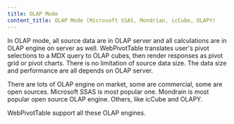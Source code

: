 ```yaml
---
title: OLAP Mode
content_title: OLAP Mode (Microsoft SSAS, Mondrian, icCube, OLAPY)
---
```

In OLAP mode, all source data are in OLAP server and all calculations are in OLAP engine on server as well. 
WebPivotTable translates user's pivot selections to a MDX query to OLAP cubes, then render responses as pivot grid or pivot charts.
There is no limitation of source data size. The data size and performance are all depends on OLAP server.

There are lots of OLAP engine on market, some are commercial, some are open sources. Microsoft SSAS is most popular one. Mondrain is most popular open source OLAP engine.
Others, like icCube and OLAPY.

WebPivotTable support all these OLAP engines.
